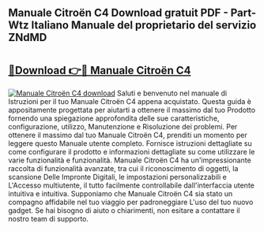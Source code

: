 ## Manuale Citroën C4 Download gratuit PDF - Part-Wtz Italiano Manuale del proprietario del servizio ZNdMD

# <h2><a href="http://dffcen.blite.top/?on=Manuale+Citro%c3%abn+C4">🔗Download 👉🔴 Manuale Citroën C4</a></h2>

[![Manuale Citroën C4 download](https://i.imgur.com/lujVjoI.png)](http://dffcen.blite.top/?on=Manuale+Citro%c3%abn+C4)
Saluti e benvenuto nel manuale di Istruzioni per il tuo Manuale Citroën C4 appena acquistato. Questa guida è appositamente progettata per aiutarti a ottenere il massimo dal tuo Prodotto fornendo una spiegazione approfondita delle sue caratteristiche, configurazione, utilizzo, Manutenzione e Risoluzione dei problemi. Per ottenere il massimo dal tuo Manuale Citroën C4, prenditi un momento per leggere questo Manuale utente completo. Fornisce istruzioni dettagliate su come configurare il prodotto e informazioni dettagliate su come utilizzare le varie funzionalità e funzionalità. Manuale Citroën C4 ha un'impressionante raccolta di funzionalità avanzate, tra cui il riconoscimento di oggetti, la scansione Delle Impronte Digitali, le impostazioni personalizzabili e L'Accesso multiutente, il tutto facilmente controllabile dall'interfaccia utente intuitiva e intuitiva. Supponiamo che Manuale Citroën C4 sia stato un compagno affidabile nel tuo viaggio per padroneggiare L'uso del tuo nuovo gadget. Se hai bisogno di aiuto o chiarimenti, non esitare a contattare il nostro team di supporto.
